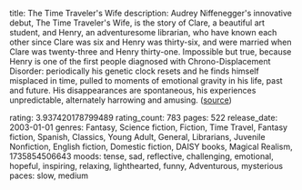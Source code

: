title: The Time Traveler's Wife
description: Audrey Niffenegger's innovative debut, The Time Traveler's Wife, is the story of Clare, a beautiful art student, and Henry, an adventuresome librarian, who have known each other since Clare was six and Henry was thirty-six, and were married when Clare was twenty-three and Henry thirty-one. Impossible but true, because Henry is one of the first people diagnosed with Chrono-Displacement Disorder: periodically his genetic clock resets and he finds himself misplaced in time, pulled to moments of emotional gravity in his life, past and future. His disappearances are spontaneous, his experiences unpredictable, alternately harrowing and amusing.
([source][1])


  [1]: https://www.audreyniffenegger.com/published-books/2015/4/22/the-time-travelers-wife-2005
rating: 3.937420178799489
rating_count: 783
pages: 522
release_date: 2003-01-01
genres: Fantasy, Science fiction, Fiction, Time Travel, Fantasy fiction, Spanish, Classics, Young Adult, General, Librarians, Juvenile Nonfiction, English fiction, Domestic fiction, DAISY books, Magical Realism, 1735854506643
moods: tense, sad, reflective, challenging, emotional, hopeful, inspiring, relaxing, lighthearted, funny, Adventurous, mysterious
paces: slow, medium